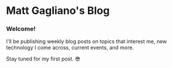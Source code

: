 # Matt Gagliano's Blog

### Welcome!

I'll be publishing weekly blog posts on topics that interest me, new technology I come across, current events, and more.

Stay tuned for my first post. 😎
